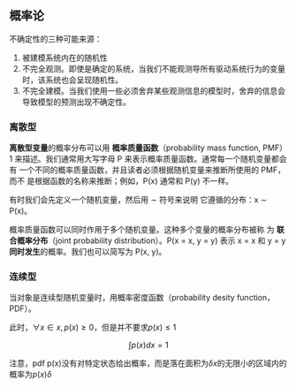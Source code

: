 ## 概率论

不确定性的三种可能来源：

1. 被建模系统内在的随机性
2. 不完全观测。即使是确定的系统，当我们不能观测导所有驱动系统行为的变量时，该系统也会呈现随机性。
3. 不完全建模。当我们使用一些必须舍弃某些观测信息的模型时，舍弃的信息会导致模型的预测出现不确定性。

### 离散型

**离散型变量**的概率分布可以用 **概率质量函数**（probability mass function, PMF） 1 来描述。我们通常用大写字母 P 来表示概率质量函数。通常每一个随机变量都会有 一个不同的概率质量函数，并且读者必须根据随机变量来推断所使用的 PMF，而不 是根据函数的名称来推断；例如，P(x) 通常和 P(y) 不一样。

有时我们会先定义一个随机变量，然后用 ∼ 符号来说明 它遵循的分布：x ∼ P(x)。

概率质量函数可以同时作用于多个随机变量。这种多个变量的概率分布被称 为 **联合概率分布**（joint probability distribution）。P(x = x, y = y) 表示 x = x 和 y = y **同时发生**的概率。我们也可以简写为 P(x, y)。



### 连续型

当对象是连续型随机变量时，用概率密度函数（probability desity function，PDF）。

此时，$\forall x\in x,p(x)\ge 0$，但是并不要求$p(x)\le 1$

$$\int p(x)dx=1$$

注意，pdf p(x)没有对特定状态给出概率，而是落在面积为$\delta x$的无限小的区域内的概率为$p(x)\delta$

